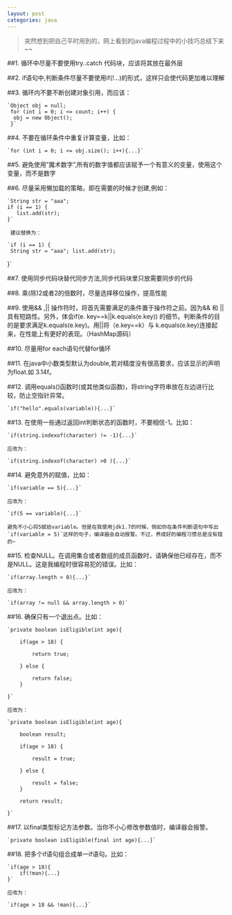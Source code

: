 ```yaml
---
layout: post
categories: java 
---
```


>突然想到把自己平时用到的，网上看到的java编程过程中的小技巧总结下来~~

##1. 循环中尽量不要使用try..catch 代码块，应该将其放在最外层

##2. if语句中,判断条件尽量不要使用if(!...)的形式，这样只会使代码更加难以理解

##3. 循环内不要不断创建对象引用，而应该：

    `Object obj = null;
     for (int i = 0; i <= count; i++) { 
      obj = new Object(); 
     }`

##4. 不要在循环条件中重复计算变量，比如：

    `for (int i = 0; i <= obj.size(); i++){...}`

##5. 避免使用”魔术数字”,所有的数字值都应该赋予一个有意义的变量，使用这个变量，而不是数字

##6. 尽量采用懒加载的策略，即在需要的时候才创建,例如：

    `String str = "aaa";
    if (i == 1) { 
       list.add(str);
    }`

	 建议替换为：

	`if (i == 1) { 
     String str = "aaa"; list.add(str);
   }`

##7. 使用同步代码块替代同步方法,同步代码块里只放需要同步的代码

##8. 乘(除)2或者2的倍数时，尽量选择移位操作，提高性能

##9. 使用&& ,\|\| 操作符时，将首先需要满足的条件置于操作符之前。因为&& 和 \|\| 具有短路性。另外，体会if(e. key==k\|\|k.equals(e.key)) 的细节。判断条件的目的是要求满足k.equals(e.key)。用\|\|将（e.key==k）与 k.equals(e.key)连接起来，在性能上有更好的表现。（HashMap源码）

##10. 尽量用for each语句代替for循环

##11. 在java中小数类型默认为double,若对精度没有很高要求，应该显示的声明为float.如 3.14f。

##12. 调用equals()函数时(或其他类似函数)，将string字符串放在左边进行比较，防止空指针异常。
    
    `if("hello".equals(variable)){...}`

##13. 在使用一些通过返回int判断状态的函数时，不要相信-1。比如：

    `if(string.indexof(character) != -1){...}`

    应改为：

    `if(string.indexof(character) >0 ){...}`

##14. 避免意外的赋值，比如：
 
    `if(variable == 5){...}`

    应改为：

    `if(5 == variable){...}`

    避免不小心将5赋给variable。但是在我使用jdk1.7的时候，倘如你在条件判断语句中写出`if(variable = 5)`这样的句子，编译器会自动报警。不过，养成好的编程习惯总是没有错的~

##15. 检查NULL。在调用集合或者数组的成员函数时，请确保他已经存在，而不是NULL。这是我编程时很容易犯的错误。比如：

	`if(array.length > 0){...}`

	应改为：

	`if(array != null && array.length > 0)`

##16. 确保只有一个退出点。比如：

    `private boolean isEligible(int age){

    	if(age > 18) {

    		return true;

    	} else {

            return false;
    	}

    }`

    应改为：

    `private boolean isEligible(int age){

    	boolean result;

    	if(age > 18) {

    		result = true;

    	} else {

            result = false;
    	}

    	return result;

    }`

##17. 以final类型标记方法参数。当你不小心修改参数值时，编译器会报警。

 	`private boolean isEligible(final int age){...}`

##18. 把多个if语句组合成单一if语句。比如：

	`if(age > 18){
		if(!man){...}
	}`

	应改为：

	`if(age > 18 && !man){...}`


